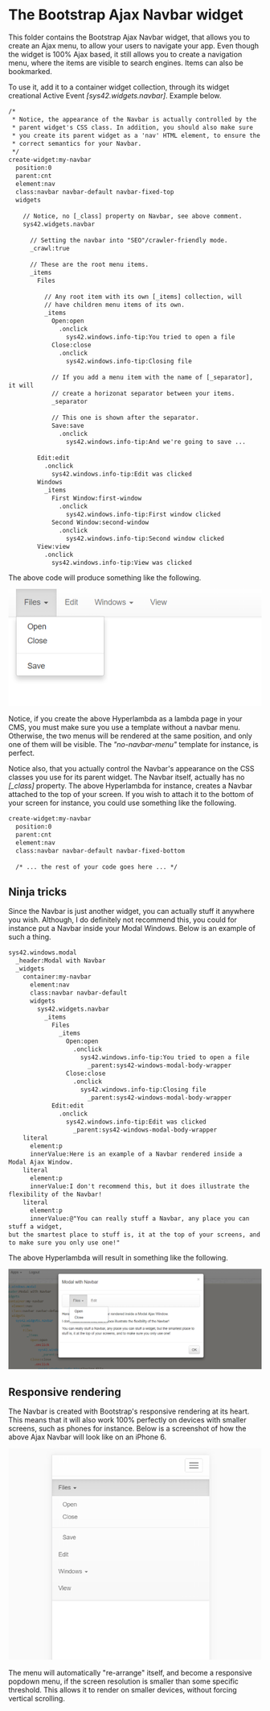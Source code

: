 The Bootstrap Ajax Navbar widget
========

This folder contains the Bootstrap Ajax Navbar widget, that allows you to create an Ajax menu, to allow your users to navigate your app.
Even though the widget is 100% Ajax based, it still allows you to create a navigation menu, where the items are visible to search engines.
Items can also be bookmarked.

To use it, add it to a container widget collection, through its widget creational Active Event *[sys42.widgets.navbar]*. Example below.

```
/*
 * Notice, the appearance of the Navbar is actually controlled by the
 * parent widget's CSS class. In addition, you should also make sure
 * you create its parent widget as a 'nav' HTML element, to ensure the
 * correct semantics for your Navbar.
 */
create-widget:my-navbar
  position:0
  parent:cnt
  element:nav
  class:navbar navbar-default navbar-fixed-top
  widgets

    // Notice, no [_class] property on Navbar, see above comment.
    sys42.widgets.navbar

      // Setting the navbar into "SEO"/crawler-friendly mode.
      _crawl:true

      // These are the root menu items.
      _items
        Files

          // Any root item with its own [_items] collection, will
          // have children menu items of its own.
          _items
            Open:open
              .onclick
                sys42.windows.info-tip:You tried to open a file
            Close:close
              .onclick
                sys42.windows.info-tip:Closing file

            // If you add a menu item with the name of [_separator], it will
            // create a horizonat separator between your items.
            _separator

            // This one is shown after the separator.
            Save:save
              .onclick
                sys42.windows.info-tip:And we're going to save ...

        Edit:edit
          .onclick
            sys42.windows.info-tip:Edit was clicked
        Windows
          _items
            First Window:first-window
              .onclick
                sys42.windows.info-tip:First window clicked
            Second Window:second-window
              .onclick
                sys42.windows.info-tip:Second window clicked
        View:view
          .onclick
            sys42.windows.info-tip:View was clicked
```

The above code will produce something like the following.

![alt tag](screenshots/ajax-navbar-menu-example-screenshot.png)

Notice, if you create the above Hyperlambda as a lambda page in your CMS, you must make sure you use a template without a navbar menu. Otherwise,
the two menus will be rendered at the same position, and only one of them will be visible. The _"no-navbar-menu"_ template for instance, is perfect.

Notice also, that you actually control the Navbar's appearance on the CSS classes you use for its parent widget. The Navbar itself, actually has 
no *[_class]* property. The above Hyperlambda for instance, creates a Navbar attached to the top of your screen. If you wish to attach it to the 
bottom of your screen for instance, you could use something like the following.

```
create-widget:my-navbar
  position:0
  parent:cnt
  element:nav
  class:navbar navbar-default navbar-fixed-bottom

  /* ... the rest of your code goes here ... */
```

## Ninja tricks

Since the Navbar is just another widget, you can actually stuff it anywhere you wish. Although, I do definitely not recommend this, you could for instance
put a Navbar inside your Modal Windows. Below is an example of such a thing.

```
sys42.windows.modal
  _header:Modal with Navbar
  _widgets
    container:my-navbar
      element:nav
      class:navbar navbar-default
      widgets
        sys42.widgets.navbar
          _items
            Files
              _items
                Open:open
                  .onclick
                    sys42.windows.info-tip:You tried to open a file
                      _parent:sys42-windows-modal-body-wrapper
                Close:close
                  .onclick
                    sys42.windows.info-tip:Closing file
                      _parent:sys42-windows-modal-body-wrapper
            Edit:edit
              .onclick
                sys42.windows.info-tip:Edit was clicked
                  _parent:sys42-windows-modal-body-wrapper
    literal
      element:p
      innerValue:Here is an example of a Navbar rendered inside a Modal Ajax Window.
    literal
      element:p
      innerValue:I don't recommend this, but it does illustrate the flexibility of the Navbar!
    literal
      element:p
      innerValue:@"You can really stuff a Navbar, any place you can stuff a widget, 
but the smartest place to stuff is, it at the top of your screens, and to make sure you only use one!"
```

The above Hyperlambda will result in something like the following.

![alt tag](screenshots/ajax-navbar-menu-in-modal-window-example-screenshot.png)

## Responsive rendering

The Navbar is created with Bootstrap's responsive rendering at its heart. This means that it will also work 100% perfectly on devices
with smaller screens, such as phones for instance. Below is a screenshot of how the above Ajax Navbar will look like on an iPhone 6.

![alt tag](screenshots/ajax-navbar-menu-example-screenshot-responsive.png)

The menu will automatically "re-arrange" itself, and become a responsive popdown menu, if the screen resolution is smaller than some specific
threshold. This allows it to render on smaller devices, without forcing vertical scrolling.

